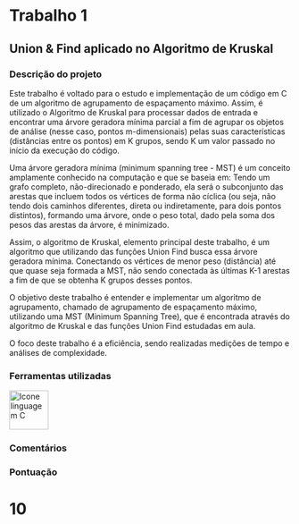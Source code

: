 # Trabalho 1
## Union & Find aplicado no Algoritmo de Kruskal

### Descrição do projeto

Este trabalho é voltado para o estudo e implementação de um código em C de um algoritmo de agrupamento de espaçamento máximo. Assim, é utilizado o Algoritmo de Kruskal para processar dados de entrada e encontrar uma árvore geradora mínima parcial a fim de agrupar os objetos de análise (nesse caso, pontos m-dimensionais) pelas suas características (distâncias entre os pontos) em K grupos, sendo K um valor passado no início da execução do código.

Uma árvore geradora mínima (minimum spanning tree - MST) é um conceito amplamente conhecido na computação e que se baseia em: Tendo um grafo completo, não-direcionado e ponderado, ela será o subconjunto das arestas que incluem todos os vértices de forma não cíclica (ou seja, não tendo dois caminhos diferentes, direta ou indiretamente, para dois pontos distintos), formando uma árvore, onde o peso total, dado pela soma dos pesos das arestas da árvore, é minimizado.

Assim, o algoritmo de Kruskal, elemento principal deste trabalho, é um algoritmo que utilizando das funções Union Find busca essa árvore geradora mínima. Conectando os vértices de menor peso (distância) até que quase seja formada a MST, não sendo conectada às últimas K-1 arestas a fim de que se obtenha K grupos desses pontos.


O objetivo deste trabalho é entender e implementar um algoritmo de agrupamento, chamado de agrupamento de espaçamento máximo, utilizando uma MST (Minimum Spanning Tree), que é encontrada através do algoritmo de Kruskal e das funções Union Find estudadas em aula.

O foco deste trabalho é a eficiência, sendo realizadas medições de tempo e análises de complexidade.

### Ferramentas utilizadas

<img src="https://user-images.githubusercontent.com/84464307/192127831-3cbad648-e690-43c5-9772-c6db2d13641c.png" alt="Icone linguagem C" width="70"/>

### Comentários

### Pontuação
# 10
